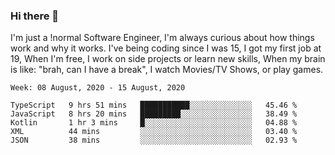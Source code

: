 ### Hi there 👋

I'm just a !normal Software Engineer, I'm always curious about how things work and why it works. I've being coding since I was 15, I got my first job at 19, When I'm free, I work on side projects or learn new skills, When my brain is like: "brah, can I have a break", I watch Movies/TV Shows, or play games.

<!--START_SECTION:waka-->
```text
Week: 08 August, 2020 - 15 August, 2020

TypeScript   9 hrs 51 mins   ███████████░░░░░░░░░░░░░░   45.46 % 
JavaScript   8 hrs 20 mins   █████████░░░░░░░░░░░░░░░░   38.49 % 
Kotlin       1 hr 3 mins     █░░░░░░░░░░░░░░░░░░░░░░░░   04.88 % 
XML          44 mins         ░░░░░░░░░░░░░░░░░░░░░░░░░   03.40 % 
JSON         38 mins         ░░░░░░░░░░░░░░░░░░░░░░░░░   02.93 %
```
<!--END_SECTION:waka-->

<!--
**Oudmane/Oudmane** is a ✨ _special_ ✨ repository because its `README.md` (this file) appears on your GitHub profile.

Here are some ideas to get you started:

- 🔭 I’m currently working on ...
- 🌱 I’m currently learning ...
- 👯 I’m looking to collaborate on ...
- 🤔 I’m looking for help with ...
- 💬 Ask me about ...
- 📫 How to reach me: ...
- 😄 Pronouns: ...
- ⚡ Fun fact: ...
-->

